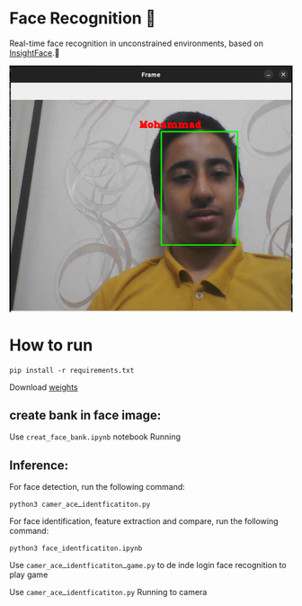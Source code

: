 # Face Recognition 🧑
Real-time face recognition in unconstrained environments, based on [InsightFace](https://github.com/deepinsight/insightface).🧑


 

 <img src="https://github.com/MohamadNematizadeh/Face-Recognition/blob/main/result/result_face_identficatiton.png?raw=true" alt="about">

# How to run
```
pip install -r requirements.txt
```
Download [weights](https://drive.google.com/file/d/1Z0Kh7fdPgfN7KUSLdg42agIy_ip1WR0f/view?usp=drive_link)
## create bank in face image:
Use `creat_face_bank.ipynb` notebook Running

## Inference:
For face detection, run the following command:
```
python3 camer_aceـidentficatiton.py
```
For face identification, feature extraction and compare, run the following command:
```
python3 face_identficatiton.ipynb
```

Use `camer_aceـidentficatitonـgame.py` to de inde login face recognition to play game

Use `camer_aceـidentficatiton.py` Running to camera

